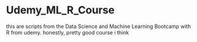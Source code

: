 # Udemy_ML_R_Course
this are scripts from the  Data Science and Machine Learning Bootcamp with R from udemy. honestly, pretty good course i think
